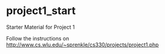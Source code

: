 # project1_start
Starter Material for Project 1

Follow the instructions on http://www.cs.wlu.edu/~sprenkle/cs330/projects/project1.php
